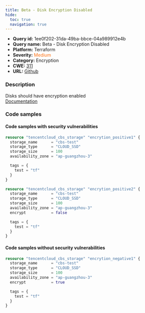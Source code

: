 ```yaml
---
title: Beta - Disk Encryption Disabled
hide:
  toc: true
  navigation: true
---
```


<style>
  .highlight .hll {
    background-color: #ff171742;
  }
  .md-content {
    max-width: 1100px;
    margin: 0 auto;
  }
</style>

-   **Query id:** 1ee0f202-31da-49ba-bbce-04a989912e4b
-   **Query name:** Beta - Disk Encryption Disabled
-   **Platform:** Terraform
-   **Severity:** <span style="color:#ff7213">Medium</span>
-   **Category:** Encryption
-   **CWE:** <a href="https://cwe.mitre.org/data/definitions/311.html" onclick="newWindowOpenerSafe(event, 'https://cwe.mitre.org/data/definitions/311.html')">311</a>
-   **URL:** [Github](https://github.com/Checkmarx/kics/tree/master/assets/queries/terraform/tencentcloud/disk_encryption_disabled)

### Description
Disks should have encryption enabled<br>
[Documentation](https://registry.terraform.io/providers/tencentcloudstack/tencentcloud/latest/docs/resources/cbs_storage#encrypt)

### Code samples
#### Code samples with security vulnerabilities
```tf title="Positive test num. 1 - tf file" hl_lines="1"
resource "tencentcloud_cbs_storage" "encrytion_positive1" {
  storage_name      = "cbs-test"
  storage_type      = "CLOUD_SSD"
  storage_size      = 100
  availability_zone = "ap-guangzhou-3"

  tags = {
    test = "tf"
  }
}

```
```tf title="Positive test num. 2 - tf file" hl_lines="6"
resource "tencentcloud_cbs_storage" "encrytion_positive2" {
  storage_name      = "cbs-test"
  storage_type      = "CLOUD_SSD"
  storage_size      = 100
  availability_zone = "ap-guangzhou-3"
  encrypt           = false

  tags = {
    test = "tf"
  }
}

```


#### Code samples without security vulnerabilities
```tf title="Negative test num. 1 - tf file"
resource "tencentcloud_cbs_storage" "encrytion_negative1" {
  storage_name      = "cbs-test"
  storage_type      = "CLOUD_SSD"
  storage_size      = 100
  availability_zone = "ap-guangzhou-3"
  encrypt           = true

  tags = {
    test = "tf"
  }
}

```
